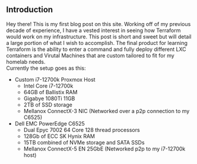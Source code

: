 ## Introduction

Hey there! This is my first blog post on this site. Working off of my previous decade of experience, 
I have a vested interest in seeing how Terraform would work on my infrastructure. This post is short and sweet but will detail a large portion of what I wish to accomplish.
The final product for learning Terraform is the ability to enter a command and fully deploy different LXC containers and Virutal Machines that are custom tailored to fit for my homelab needs.
<br>
Currently the setup goes as this:
   - Custom i7-12700k Proxmox Host
       - Intel Core i7-12700k
       - 64GB of Ballistix RAM
       - Gigabye 1080Ti 11GB
       - 2TB of SSD storage
       - Mellanox ConnectX-3 NIC (Networked over a p2p connection to my C6525)
   - Dell EMC PowerEdge C6525
       - Dual Epyc 7002 64 Core 128 thread processors
       - 128Gb of ECC SK Hynix RAM
       - 15TB combined of NVMe storage and SATA SSDs
       - Mellanox ConnectX-5 EN 25GbE (Networked p2p to my i7-12700k host)
<br>
